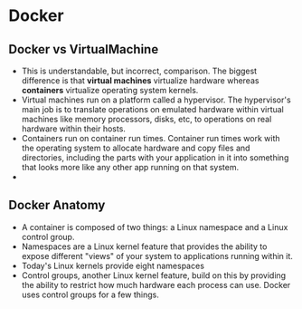 # Docker

## Docker vs VirtualMachine
 - This is understandable, but incorrect, comparison. The biggest difference is that **virtual machines** virtualize hardware whereas **containers** virtualize operating system kernels.
 - Virtual machines run on a platform called a hypervisor. The hypervisor's main job is to translate operations on emulated hardware within virtual machines like memory processors, disks, etc, to operations on real hardware within their hosts.
 - Containers run on container run times. Container run times work with the operating system to allocate hardware and copy files and directories, including the parts with your application in it into something that looks more like any other app running on that system.
 -
## Docker Anatomy 
- A container is composed of two things: a Linux namespace and a Linux control group.
- Namespaces are a Linux kernel feature that provides the ability to expose different "views" of your system to applications running within it.
- Today's Linux kernels provide eight namespaces
- Control groups, another Linux kernel feature, build on this by providing the ability to restrict how much hardware each process can use. Docker uses control groups for a few things.
